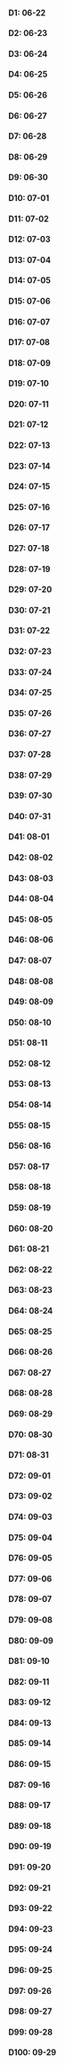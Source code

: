 #### D1: 06-22
#### D2: 06-23
#### D3: 06-24
#### D4: 06-25
#### D5: 06-26
#### D6: 06-27
#### D7: 06-28
#### D8: 06-29
#### D9: 06-30
#### D10: 07-01
#### D11: 07-02
#### D12: 07-03
#### D13: 07-04
#### D14: 07-05
#### D15: 07-06
#### D16: 07-07
#### D17: 07-08
#### D18: 07-09
#### D19: 07-10
#### D20: 07-11
#### D21: 07-12
#### D22: 07-13
#### D23: 07-14
#### D24: 07-15
#### D25: 07-16
#### D26: 07-17
#### D27: 07-18
#### D28: 07-19
#### D29: 07-20
#### D30: 07-21
#### D31: 07-22
#### D32: 07-23
#### D33: 07-24
#### D34: 07-25
#### D35: 07-26
#### D36: 07-27
#### D37: 07-28
#### D38: 07-29
#### D39: 07-30
#### D40: 07-31
#### D41: 08-01
#### D42: 08-02
#### D43: 08-03
#### D44: 08-04
#### D45: 08-05
#### D46: 08-06
#### D47: 08-07
#### D48: 08-08
#### D49: 08-09
#### D50: 08-10
#### D51: 08-11
#### D52: 08-12
#### D53: 08-13
#### D54: 08-14
#### D55: 08-15
#### D56: 08-16
#### D57: 08-17
#### D58: 08-18
#### D59: 08-19
#### D60: 08-20
#### D61: 08-21
#### D62: 08-22
#### D63: 08-23
#### D64: 08-24
#### D65: 08-25
#### D66: 08-26
#### D67: 08-27
#### D68: 08-28
#### D69: 08-29
#### D70: 08-30
#### D71: 08-31
#### D72: 09-01
#### D73: 09-02
#### D74: 09-03
#### D75: 09-04
#### D76: 09-05
#### D77: 09-06
#### D78: 09-07
#### D79: 09-08
#### D80: 09-09
#### D81: 09-10
#### D82: 09-11
#### D83: 09-12
#### D84: 09-13
#### D85: 09-14
#### D86: 09-15
#### D87: 09-16
#### D88: 09-17
#### D89: 09-18
#### D90: 09-19
#### D91: 09-20
#### D92: 09-21
#### D93: 09-22
#### D94: 09-23
#### D95: 09-24
#### D96: 09-25
#### D97: 09-26
#### D98: 09-27
#### D99: 09-28
#### D100: 09-29